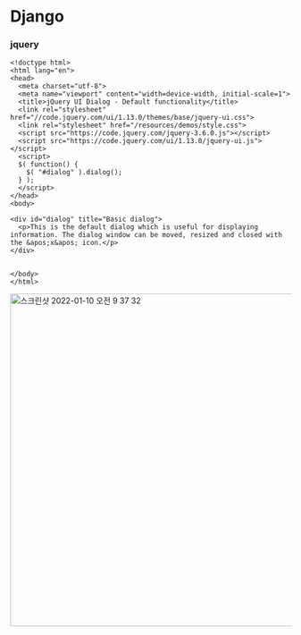 # Django

### jquery
```
<!doctype html>
<html lang="en">
<head>
  <meta charset="utf-8">
  <meta name="viewport" content="width=device-width, initial-scale=1">
  <title>jQuery UI Dialog - Default functionality</title>
  <link rel="stylesheet" href="//code.jquery.com/ui/1.13.0/themes/base/jquery-ui.css">
  <link rel="stylesheet" href="/resources/demos/style.css">
  <script src="https://code.jquery.com/jquery-3.6.0.js"></script>
  <script src="https://code.jquery.com/ui/1.13.0/jquery-ui.js"></script>
  <script>
  $( function() {
    $( "#dialog" ).dialog();
  } );
  </script>
</head>
<body>

<div id="dialog" title="Basic dialog">
  <p>This is the default dialog which is useful for displaying information. The dialog window can be moved, resized and closed with the &apos;x&apos; icon.</p>
</div>


</body>
</html>
```
<img width="595" alt="스크린샷 2022-01-10 오전 9 37 32" src="https://user-images.githubusercontent.com/89058117/148707725-34676609-831f-4be5-96c6-dd6e360c17c0.png">
